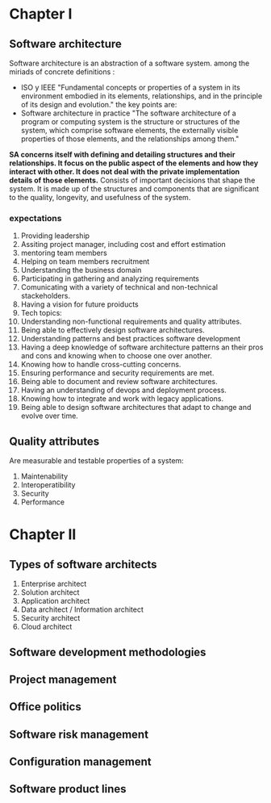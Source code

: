 # Chapter I
 ## Software architecture
Software architecture is an abstraction of a software system. among the miriads of concrete definitions :
  - ISO y IEEE "Fundamental concepts or properties of a system in its environment embodied in its elements, relationships, and in the principle of its design and evolution." the key points are:
  - Software architecture in practice "The software architecture of a program or computing system is the structure or structures of the system, which comprise software elements, the externally visible properties of those elements, and the relationships among them."
 
**SA concerns itself with defining and detailing structures and their relationships. It focus on the public aspect of the elements and how they interact with other. It does not deal with the private implementation details of those elements.**
Consists of important decisions that shape the system. It is made up of the structures and components that are significant to the quality, longevity, and usefulness of the system.

### expectations
1. Providing leadership
2. Assiting project manager, including cost and effort estimation
3. mentoring team members
4. Helping on team members recruitment
5. Understanding the business domain
6. Participating in gathering and analyzing requirements
7. Comunicating with a variety of technical and non-technical stackeholders.
8. Having a vision for future proiducts
9. Tech topics:
 1. Understanding non-functional requirements and quality attributes.
 2. Being able to effectively design software architectures.
 3. Understanding patterns and best practices software development
 4. Having a deep knowledge of software architecture patterns an their pros and cons and knowing when to choose one over another.
 5. Knowing how to handle cross-cutting concerns.
 6. Ensuring performance and security requirements are met.
 7. Being able to document and review software architectures.
 8. Having an understanding of devops and deployment process.
 9. Knowing how to integrate and work with legacy applications.
 10. Being able to design software architectures that adapt to change and evolve over time.
 
## Quality attributes
Are measurable and testable properties of a system:
1. Maintenability
2. Interoperatibility
3. Security
4. Performance

# Chapter II

## Types of software architects
1. Enterprise architect
2. Solution architect
3. Application architect
4. Data architect / Information architect
5. Security architect
6. Cloud architect
## Software development methodologies
## Project management
## Office politics
## Software risk management
## Configuration management
## Software product lines
